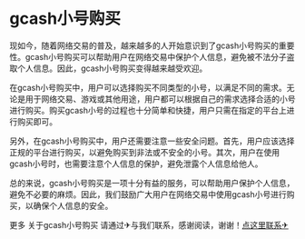 # gcash小号购买

现如今，随着网络交易的普及，越来越多的人开始意识到了gcash小号购买的重要性。gcash小号购买可以帮助用户在网络交易中保护个人信息，避免被不法分子盗取个人信息。因此，gcash小号购买变得越来越受欢迎。

在gcash小号购买中，用户可以选择购买不同类型的小号，以满足不同的需求。无论是用于网络交易、游戏或其他用途，用户都可以根据自己的需求选择合适的小号进行购买。购买gcash小号的过程也十分简单和快捷，用户只需在指定的平台上进行购买即可。

另外，在gcash小号购买中，用户还需要注意一些安全问题。首先，用户应该选择正规的平台进行购买，以避免购买到非法或不安全的小号。其次，用户在使用gcash小号时，也需要注意个人信息的保护，避免泄露个人信息给他人。

总的来说，gcash小号购买是一项十分有益的服务，可以帮助用户保护个人信息，避免不必要的麻烦。因此，我们鼓励广大用户在网络交易中使用gcash小号进行购买，以确保个人信息的安全。

更多 关于gcash小号购买 请通过✈与我们联系，感谢阅读，谢谢！[点这里联系✈](https://gg.k02.cc)